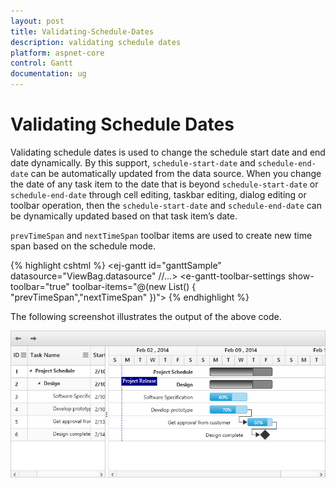 ```yaml
---
layout: post
title: Validating-Schedule-Dates
description: validating schedule dates
platform: aspnet-core
control: Gantt
documentation: ug
---
```


# Validating Schedule Dates

Validating schedule dates is used to change the schedule start date and end date dynamically. By this support, `schedule-start-date` and `schedule-end-date` can be automatically updated from the data source. When you change the date of any task item to the date that is beyond `schedule-start-date` or `schedule-end-date` through cell editing, taskbar editing, dialog editing or toolbar operation, then the `schedule-start-date` and `schedule-end-date` can be dynamically updated based on that task item’s date.

`prevTimeSpan` and `nextTimeSpan` toolbar items are used to create new time span based on the schedule mode.

{% highlight cshtml %}
    <ej-gantt id="ganttSample" datasource="ViewBag.datasource"
        //...>
        <e-gantt-toolbar-settings show-toolbar="true" toolbar-items="@(new List<string>() { "prevTimeSpan","nextTimeSpan" })">
        </e-gantt-toolbar-settings>
    </ejGantt>
{% endhighlight %}

The following screenshot illustrates the output of the above code.

![](Validating-Schedule-Dates_images/Validating-Schedule-Dates_img1.png)

